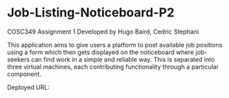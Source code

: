 # Job-Listing-Noticeboard-P2

COSC349 Assignment 1 Developed by Hugo Baird, Cedric Stephani

This application aims to give users a platform to post available job positions using a form which then gets displayed on the noticeboard where job-seekers can find work in a simple and reliable way. This is separated into three virtual machines, each contributing functionality through a particular component.

Deployed URL: 
